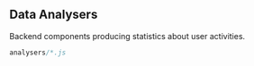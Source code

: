 Data Analysers
--------------
Backend components producing statistics about user activities.

```javascript
analysers/*.js
```

[icon]: fa://fa-calculator#f73939
